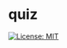 # quiz

[![License: MIT](https://img.shields.io/badge/License-MIT-yellow.svg)](https://opensource.org/licenses/MIT)
